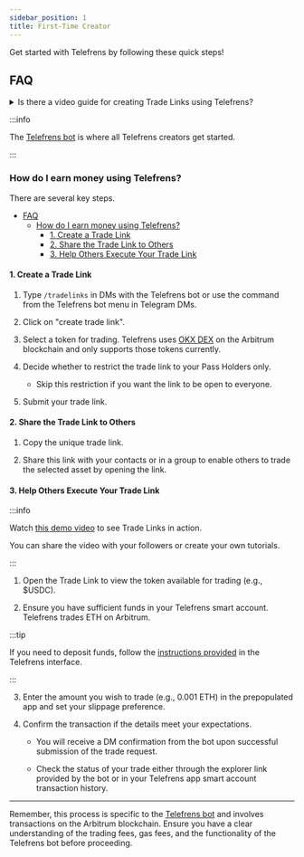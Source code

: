 ```yaml
---
sidebar_position: 1
title: First-Time Creator
---
```


Get started with Telefrens by following these quick steps!

## FAQ

<details> <summary> Is there a video guide for creating Trade Links using Telefrens? </summary>

Yes! Check out the [Trade Link tutorial](https://www.youtube.com/watch?v=KcnVkxe2uo8&list=PLl07UY9x7yR_KZxIT8LjfIY8mM8Exbdt5&index=2) on the [@Telefrens YouTube channel](https://www.youtube.com/channel/UCfamuU907X7xSr5WV2cs5Ug)!

</details>

:::info

The [Telefrens bot](https://telegram.me/telefrensbot?start=paT3uVl53DglxLZGFQUV2) is where all Telefrens creators get started.

:::

### How do I earn money using Telefrens?

There are several key steps.
- [FAQ](#faq)
  - [How do I earn money using Telefrens?](#how-do-i-earn-money-using-telefrens)
    - [1. Create a Trade Link](#1-create-a-trade-link)
    - [2. Share the Trade Link to Others](#2-share-the-trade-link-to-others)
    - [3. Help Others Execute Your Trade Link](#3-help-others-execute-your-trade-link)

#### 1. Create a Trade Link

1. Type `/tradelinks` in DMs with the Telefrens bot or use the command from the Telefrens bot menu in Telegram DMs.

2. Click on "create trade link".

3. Select a token for trading. Telefrens uses [OKX DEX](https://www.okx.com/web3/build/docs/build-dapp/api-asset-get-all-coins) on the Arbitrum blockchain and only supports those tokens currently.

4. Decide whether to restrict the trade link to your Pass Holders only.
  
    - Skip this restriction if you want the link to be open to everyone.

5. Submit your trade link.

#### 2. Share the Trade Link to Others

1. Copy the unique trade link.

2. Share this link with your contacts or in a group to enable others to trade the selected asset by opening the link.

#### 3. Help Others Execute Your Trade Link

:::info

Watch [this demo video](https://www.youtube.com/watch?v=UR8TTZM2u9I) to see Trade Links in action.

You can share the video with your followers or create your own tutorials.

:::

1. Open the Trade Link to view the token available for trading (e.g., $USDC).

2. Ensure you have sufficient funds in your Telefrens smart account. Telefrens trades ETH on Arbitrum.

:::tip

If you need to deposit funds, follow the [instructions provided](./intro#deposit-eth-to-your-smart-account-on-arbitrum-one) in the Telefrens interface.

:::

3. Enter the amount you wish to trade (e.g., 0.001 ETH) in the prepopulated app and set your slippage preference.

4. Confirm the transaction if the details meet your expectations.

    - You will receive a DM confirmation from the bot upon successful submission of the trade request.

    - Check the status of your trade either through the explorer link provided by the bot or in your Telefrens app smart account transaction history.

---

Remember, this process is specific to the [Telefrens bot](./intro) and involves transactions on the Arbitrum blockchain. Ensure you have a clear understanding of the trading fees, gas fees, and the functionality of the Telefrens bot before proceeding.
